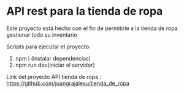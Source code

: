 # API rest para la tienda de ropa

Este proyecto está hecho con el fin de permitirle a la tienda de ropa gestionar todo su inventario

Scripts para ejecutar el proyecto:

1) npm i (instalar dependencias)
2) npm run dev(iniciar el servidor)

Link del proyecto API tienda de ropa :
https://github.com/juangrajalesu/tienda_de_ropa
